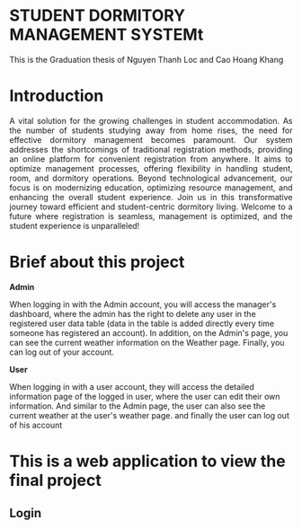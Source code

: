 <h1> STUDENT DORMITORY MANAGEMENT SYSTEMt </h1>
This is the Graduation thesis of Nguyen Thanh Loc and Cao Hoang Khang
<h1> Introduction </h1>
<p style="text-align: justify;"> A vital solution for the growing challenges in student accommodation. As the number of students studying away from home rises, the need for effective dormitory management becomes paramount. Our system addresses the shortcomings of traditional registration methods, providing an online platform for convenient registration from anywhere. It aims to optimize management processes, offering flexibility in handling student, room, and dormitory operations. Beyond technological advancement, our focus is on modernizing education, optimizing resource management, and enhancing the overall student experience. Join us in this transformative journey toward efficient and student-centric dormitory living. Welcome to a future where registration is seamless, management is optimized, and the student experience is unparalleled! </p>
<h1> Brief about this project </h1>
<p><b>Admin</b></p>
<p>When logging in with the Admin account, you will access the manager's dashboard, where the admin has the right to delete any user in the registered user data table (data in the table is added directly every time someone has registered an account). In addition, on the Admin's page, you can see the current weather information on the Weather page. Finally, you can log out of your account.</p>
<p><b>User</b></p>
<p>When logging in with a user account, they will access the detailed information page of the logged in user, where the user can edit their own information. And similar to the Admin page, the user can also see the current weather at the user's weather page. and finally the user can log out of his account</p>

<h1>This is a web application to view the final project</h1>
<h2>Login</h2>

